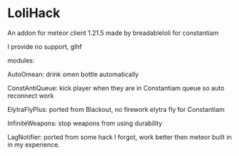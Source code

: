 # LoliHack
An addon for meteor client 1.21.5 made by breadableloli for constantiam

I provide no support, glhf


modules:

AutoOmean: drink omen bottle automatically

ConstAntiQueue: kick player when they are in Constantiam queue so auto reconnect work

ElytraFlyPlus: ported from Blackout, no firework elytra fly for Constantiam

InfiniteWeapons: stop weapons from using durability

LagNotifier: ported from some hack I forgot, work better then meteor built in in my experience.
